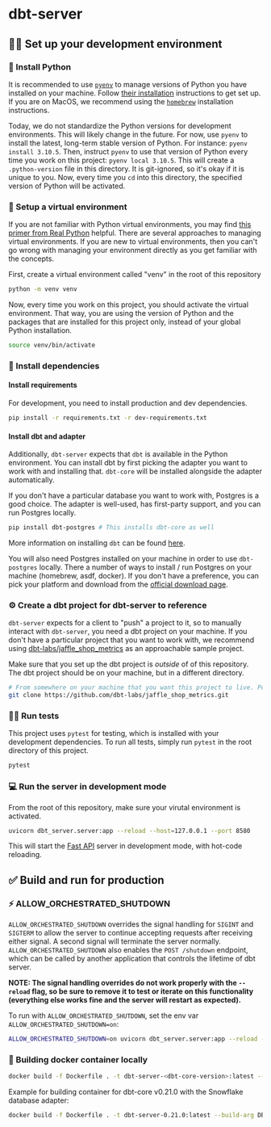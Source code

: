 # dbt-server

## 👩‍💻 Set up your development environment

### 🐍 Install Python

It is recommended to use [`pyenv`](https://github.com/pyenv/pyenv) to manage versions of Python you have installed on your machine. Follow [their installation](https://github.com/pyenv/pyenv#installation) instructions to get set up. If you are on MacOS, we recommend using the [`homebrew`](https://brew.sh) installation instructions.

Today, we do not standardize the Python versions for development environments. This will likely change in the future. For now, use `pyenv` to install the latest, long-term stable version of Python. For instance: `pyenv install 3.10.5`.
Then, instruct `pyenv` to use that version of Python every time you work on this project: `pyenv local 3.10.5`.
This will create a `.python-version` file in this directory. It is git-ignored, so it's okay if it is unique to you.
Now, every time you `cd` into this directory, the specified version of Python will be activated.

### 🤖 Setup a virtual environment

If you are not familiar with Python virtual environments, you may find [this primer from Real Python](https://realpython.com/python-virtual-environments-a-primer/) helpful.
There are several approaches to managing virtual environments. If you are new to virtual environments, then you can't go wrong with managing your environment directly as you get familiar with the concepts.

First, create a virtual environment called "venv" in the root of this repository

```bash
python -m venv venv
```

Now, every time you work on this project, you should activate the virtual environment. That way, you are using the version of Python and the packages that are installed for this project only, instead of your global Python installation.

```bash
source venv/bin/activate
```

### 📌 Install dependencies

#### Install requirements

For development, you need to install production and dev dependencies.

```bash
pip install -r requirements.txt -r dev-requirements.txt
```

#### Install dbt and adapter

Additionally, `dbt-server` expects that `dbt` is available in the Python environment. You can install dbt by first picking the adapter you want to work with and installing that. `dbt-core` will be installed alongside the adapter automatically.

If you don't have a particular database you want to work with, Postgres is a good choice. The adapter is well-used, has first-party support, and you can run Postgres locally.

```bash
pip install dbt-postgres # This installs dbt-core as well
```

More information on installing `dbt` can be found [here](https://docs.getdbt.com/dbt-cli/install/overview).

You will also need Postgres installed on your machine in order to use `dbt-postgres` locally. There a number of ways to install / run Postgres on your machine (homebrew, asdf, docker). If you don't have a preference, you can pick your platform and download from the [official download page](https://www.postgresql.org/download/).

### ⚙️ Create a dbt project for dbt-server to reference

`dbt-server` expects for a client to "push" a project to it, so to manually interact with `dbt-server`, you need a dbt project on your machine.
If you don't have a particular project that you want to work with, we recommend using [dbt-labs/jaffle_shop_metrics](https://github.com/dbt-labs/jaffle_shop_metrics) as an approachable sample project.

Make sure that you set up the dbt project is _outside_ of of this repository. The dbt project should be on your machine, but in a different directory.

```bash
# From somewhere on your machine that you want this project to live. Perhaps ~/repos.
git clone https://github.com/dbt-labs/jaffle_shop_metrics.git
```

### 👩‍🔬 Run tests

This project uses `pytest` for testing, which is installed with your development dependencies.
To run all tests, simply run `pytest` in the root directory of this project.

```bash
pytest
```

### 💻 Run the server in development mode

From the root of this repository, make sure your virutal environment is activated.

```bash
uvicorn dbt_server.server:app --reload --host=127.0.0.1 --port 8580
```

This will start the [Fast API](https://fastapi.tiangolo.com) server in development mode, with hot-code reloading.

## ✅ Build and run for production

### ⚡️ ALLOW_ORCHESTRATED_SHUTDOWN

`ALLOW_ORCHESTRATED_SHUTDOWN` overrides the signal handling for `SIGINT` and `SIGTERM` to allow the server to continue accepting requests after receiving either signal. A second signal will terminate the server normally.
`ALLOW_ORCHESTRATED_SHUTDOWN` also enables the `POST /shutdown` endpoint, which can be called by another application that controls the lifetime of dbt server.

**NOTE: The signal handling overrides do not work properly with the `--reload` flag, so be sure to remove it to test or iterate on this functionality (everything else works fine and the server will restart as expected).**

To run with `ALLOW_ORCHESTRATED_SHUTDOWN`, set the env var `ALLOW_ORCHESTRATED_SHUTDOWN=on`:

```bash
ALLOW_ORCHESTRATED_SHUTDOWN=on uvicorn dbt_server.server:app --reload --host=127.0.0.1 --port 8580
```

### 🐳 Building docker container locally

```bash
docker build -f Dockerfile . -t dbt-server-<dbt-core-version>:latest --build-arg DBT_CORE_VERSION=<dbt-core-version> --build-arg DBT_DATABASE_ADAPTER_PACKAGE=dbt-<database-adapter>
```

Example for building container for dbt-core v0.21.0 with the Snowflake database adapter:

```bash
docker build -f Dockerfile . -t dbt-server-0.21.0:latest --build-arg DBT_CORE_VERSION=0.21.0 --build-arg DBT_DATABASE_ADAPTER_PACKAGE=dbt-snowflake
```

